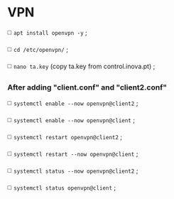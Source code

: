 # VPN

◻️ `apt install openvpn -y` ;

◻️ `cd /etc/openvpn/` ;

◻️ `nano ta.key` (copy ta.key from control.inova.pt) ;

### After adding "client.conf" and "client2.conf"

◻️ `systemctl enable --now openvpn@client2` ;

◻️ `systemctl enable --now openvpn@client` ;

◻️ `systemctl restart openvpn@client2` ;

◻️ `systemctl restart --now openvpn@client` ;

◻️ `systemctl status --now openvpn@client2` ;

◻️ `systemctl status openvpn@client` ;
